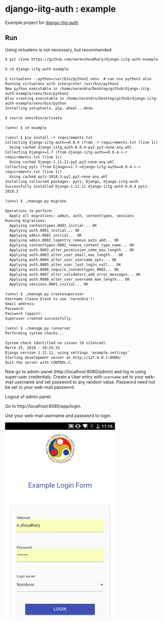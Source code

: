 # django-iitg-auth : example

Example project for [django-iitg-auth](https://github.com/narenchoudhary/django-iitg-auth)

## Run 

Using virtualenv is not necessary, but recommended.

    $ git clone https://github.com/narenchoudhary/django-iitg-auth-example
    
    $ cd django-iitg-auth-example
    
    $ virtualenv --python=/usr/bin/python2 venv  # can use python3 also
    Running virtualenv with interpreter /usr/bin/python2
    New python executable in /home/narendra/Desktop/github/django-iitg-auth-example/venv/bin/python2
    Also creating executable in /home/narendra/Desktop/github/django-iitg-auth-example/venv/bin/python
    Installing setuptools, pip, wheel...done.

    $ source venv/bin/activate
    
    (venv) $ cd example
    
    (venv) $ pip install -r requirements.txt
    Collecting django-iitg-auth==0.0.4 (from -r requirements.txt (line 1))
      Using cached django_iitg_auth-0.0.4-py2.py3-none-any.whl
    Collecting Django>=1.7 (from django-iitg-auth==0.0.4->-r requirements.txt (line 1))
      Using cached Django-1.11.11-py2.py3-none-any.whl
    Collecting pytz (from Django>=1.7->django-iitg-auth==0.0.4->-r requirements.txt (line 1))
      Using cached pytz-2018.3-py2.py3-none-any.whl
    Installing collected packages: pytz, Django, django-iitg-auth
    Successfully installed Django-1.11.11 django-iitg-auth-0.0.4 pytz-2018.3
    
    (venv) $ ./manage.py migrate
    
    Operations to perform:
      Apply all migrations: admin, auth, contenttypes, sessions
    Running migrations:
      Applying contenttypes.0001_initial... OK
      Applying auth.0001_initial... OK
      Applying admin.0001_initial... OK
      Applying admin.0002_logentry_remove_auto_add... OK
      Applying contenttypes.0002_remove_content_type_name... OK
      Applying auth.0002_alter_permission_name_max_length... OK
      Applying auth.0003_alter_user_email_max_length... OK
      Applying auth.0004_alter_user_username_opts... OK
      Applying auth.0005_alter_user_last_login_null... OK
      Applying auth.0006_require_contenttypes_0002... OK
      Applying auth.0007_alter_validators_add_error_messages... OK
      Applying auth.0008_alter_user_username_max_length... OK
      Applying sessions.0001_initial... OK
      
    (venv) $ ./manage.py createsuperuser
    Username (leave blank to use 'narendra'): 
    Email address: 
    Password: 
    Password (again): 
    Superuser created successfully.
    
    (venv) $ ./manage.py runserver
    Performing system checks...

    System check identified no issues (0 silenced).
    March 25, 2018 - 10:25:32
    Django version 1.11.11, using settings 'example.settings'
    Starting development server at http://127.0.0.1:8000/
    Quit the server with CONTROL-C.


Now go to admin-panel (http://localhost:8080/admin) and log in using super-user credentials. Create a User entry with `username` set to your web-mail username and set password to any random value. Password need not be set to your web-mail password.

Logout of admin panel.

Go to http://localhost:8080/app/login.

Use your web-mail username and password to login.

![demo-gif](demo.gif)

